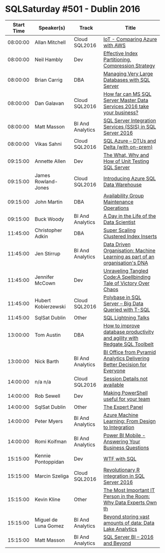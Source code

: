 # SQLSaturday #501 - Dublin 2016
Start Time|Speaker(s)|Track|Title
---|---|---|---
08:00:00|Allan Mitchell|Cloud  SQL2016|[IoT - Comparing Azure with AWS](42721.md)
08:00:00|Neil Hambly|Dev|[Effective Index Partitioning, Compression Strategy](42756.md)
08:00:00|Brian Carrig|DBA|[Managing Very Large Databases with SQL Server](45167.md)
08:00:00|Dan Galavan|Cloud  SQL2016|[How far can MS SQL Server Master Data Services 2016 take your business?](45684.md)
08:00:00|Matt Masson|BI And Analytics|[SQL Server Integration Services (SSIS) in SQL Server 2016](48841.md)
08:00:00|Vikas Sahni|Cloud  SQL2016|[SQL Azure – DTUs and Delta (with on-prem)](51064.md)
09:15:00|Annette Allen|Dev|[The What, Why and How of Unit Testing SQL Server](42750.md)
09:15:00|James Rowland-Jones|Cloud  SQL2016|[Introducing Azure SQL Data Warehouse](44812.md)
09:15:00|John Martin|DBA|[Availability Group Maintenance Operations](45108.md)
09:15:00|Buck Woody|BI And Analytics|[A Day in the Life of the Data Scientist](45141.md)
11:45:00|Christopher Adkin|DBA|[Super Scaling Clustered Index Inserts](43054.md)
11:45:00|Jen Stirrup|BI And Analytics|[Data Driven Organisation: Machine Learning as part of an organisation's DNA](44760.md)
11:45:00|Jennifer McCown|Dev|[Unraveling Tangled Code:A Spellbinding Tale of Victory Over Chaos](44899.md)
11:45:00|Hubert Kobierzewski|Cloud  SQL2016|[Polybase in SQL Server – Big Data Queried with T-SQL](45850.md)
11:45:00|SqlSat Dublin|Other|[SQL Lightning Talks](48843.md)
13:00:00|Tom Austin|DBA|[How to improve database productivity and agility with Redgate SQL Toolbelt](52432.md)
13:00:00|Nick Barth|BI And Analytics|[BI Office from Pyramid Analytics Delivering Better Decision for Everyone](52434.md)
14:00:00|n/a n/a|Cloud  SQL2016|[Session Details not available](42707.md)
14:00:00|Rob Sewell|Dev|[Making PowerShell useful for your team](42796.md)
14:00:00|SqlSat Dublin|Other|[The Expert Panel](48845.md)
14:00:00|Peter Myers|BI And Analytics|[Azure Machine Learning: From Design to Integration](49375.md)
14:00:00|Romi Koifman|BI And Analytics|[Power BI Mobile - Answering Your Business Questions](50892.md)
15:15:00|Kennie Pontoppidan|Dev|[WTF with SQL](44222.md)
15:15:00|Marcin Szeliga|Cloud  SQL2016|[Revolutionary R integration in SQL Server 2016](44423.md)
15:15:00|Kevin Kline|Other|[The Most Important IT Person in the Room: Why Data Experts Own th](48842.md)
15:15:00|Miguel de Luna Gomez|BI And Analytics|[Beyond storing vast amounts of data: Data Lake Analytics](51117.md)
15:15:00|Matt Masson|BI And Analytics|[SQL Server BI – 2016 and Beyond](52400.md)
